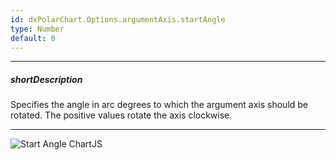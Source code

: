 ```yaml
---
id: dxPolarChart.Options.argumentAxis.startAngle
type: Number
default: 0
---
```

---
##### shortDescription
Specifies the angle in arc degrees to which the argument axis should be rotated. The positive values rotate the axis clockwise.

---
![Start Angle ChartJS](/images/ChartJS/PolarChartStartAngle.png)